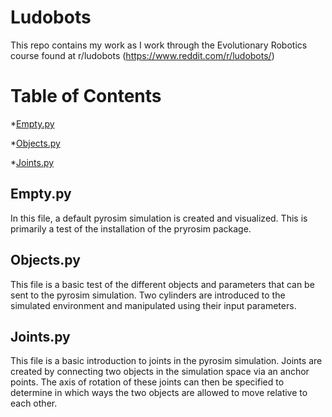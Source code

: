 # Ludobots
This repo contains my work as I work through the Evolutionary Robotics course found at r/ludobots (https://www.reddit.com/r/ludobots/)

# Table of Contents
*[Empty.py](#empty)

*[Objects.py](#objects)

*[Joints.py](#joints)

## <a name="empty">Empty.py</a>
In this file, a default pyrosim simulation is created and visualized. This is primarily a test of the installation of the pryrosim package.

## <a name="objects">Objects.py</a>
This file is a basic test of the different objects and parameters that can be sent to the pyrosim simulation. Two cylinders are introduced to the simulated environment and manipulated using their input parameters.

## <a name="joints">Joints.py</a>
This file is a basic introduction to joints in the pyrosim simulation. Joints are created by connecting two objects in the simulation space via an anchor points. The axis of rotation of these joints can then be specified to determine in which ways the two objects are allowed to move relative to each other.
